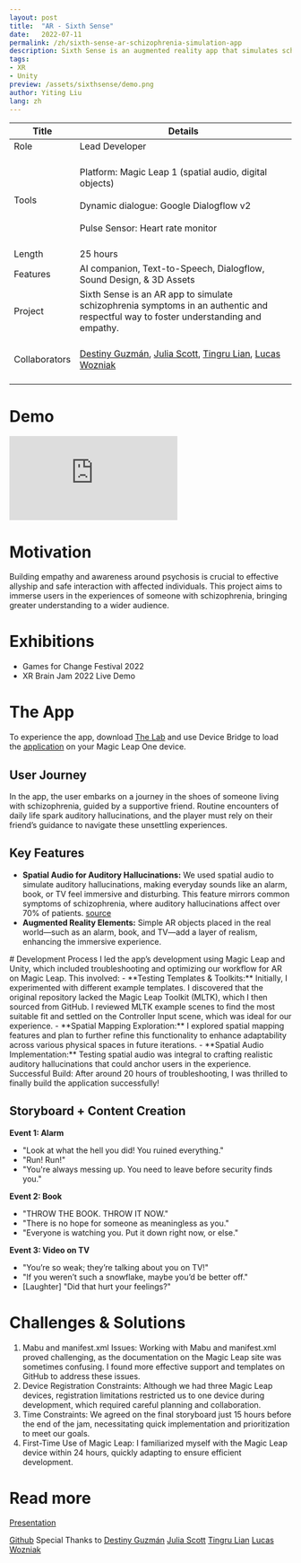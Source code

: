 ```yaml
---
layout: post
title:  "AR - Sixth Sense"
date:   2022-07-11
permalink: /zh/sixth-sense-ar-schizophrenia-simulation-app
description: Sixth Sense is an augmented reality app that simulates schizophrenia symptoms to foster empathy and understanding, providing a realistic experience of auditory hallucinations.
tags: 
- XR
- Unity
preview: /assets/sixthsense/demo.png
author: Yiting Liu 
lang: zh
---
```

| Title                     | Details |
|---------------------------|-----------------------------------|
| Role                   | Lead Developer |
| Tools                     | <br>Platform: Magic Leap 1 (spatial audio, digital objects) <br><br>Dynamic dialogue: Google Dialogflow v2 <br><br>Pulse Sensor: Heart rate monitor<br><br> |
| Length                    | 25 hours  |
|Features | AI companion, Text-to-Speech, Dialogflow, Sound Design, & 3D Assets|
| Project                   |Sixth Sense is an AR app to simulate schizophrenia symptoms in an authentic and respectful way to foster understanding and empathy.|
|Collaborators | <br>[Destiny Guzmán](https://www.linkedin.com/in/destiny-guzm%C3%A1n-414596119/), [Julia Scott](https://www.linkedin.com/in/julia-scott-phd/), [Tingru Lian](https://www.linkedin.com/in/tingru-lian-ab77a51aa/), [Lucas Wozniak](https://www.linkedin.com/in/lucaswozniak/)<br><br> |


# Demo
<div class="iframe-container">

<iframe class="responsive-iframe" src="https://www.youtube.com/embed/a_Ka7RNQJqk" title="YouTube video player" frameborder="0" allow="accelerometer; autoplay; clipboard-write; encrypted-media; gyroscope; picture-in-picture" allowfullscreen></iframe>
</div>


# Motivation

Building empathy and awareness around psychosis is crucial to effective allyship and safe interaction with affected individuals. This project aims to immerse users in the experiences of someone with schizophrenia, bringing greater understanding to a wider audience.


# **Exhibitions**
- Games for Change Festival 2022 
- XR Brain Jam 2022 Live Demo 

<!-- # Embodied Schizophrenia Experience 

## The Users 
### Who this is for: 
-   First responders 
-   Mental health professionals
-   Community members

### Impact on practice:
-  Increased understanding of the daily challenges
-  Increase awareness and hopefully break the stigma of the disorder as a lived experience
-  Validate the personal experience for those with schizophrenia  -->

# The App 
To experience the app, download [The Lab](https://developer.magicleap.com/en-us/learn/guides/lab) and use Device Bridge to load the [application](assets/sixthsense/AllScene.mpk) on your Magic Leap One device. 

## User Journey 
In the app, the user embarks on a journey in the shoes of someone living with schizophrenia, guided by a supportive friend. Routine encounters of daily life spark auditory hallucinations, and the player must rely on their friend’s guidance to navigate these unsettling experiences.

## Key Features
<ul>
<li> <strong>Spatial Audio for Auditory Hallucinations:</strong> We used spatial audio to simulate auditory hallucinations, making everyday sounds like an alarm, book, or TV feel immersive and disturbing. This feature mirrors common symptoms of schizophrenia, where auditory hallucinations affect over 70% of patients. <a href="https://www.ncbi.nlm.nih.gov/pmc/articles/PMC2525988/">source</a>
</li>
<li> <strong>Augmented Reality Elements:</strong> Simple AR objects placed in the real world—such as an alarm, book, and TV—add a layer of realism, enhancing the immersive experience.
</li>
</ul>
# Development Process
I led the app’s development using Magic Leap and Unity, which included troubleshooting and optimizing our workflow for AR on Magic Leap. This involved:
- **Testing Templates & Toolkits:** Initially, I experimented with different example templates. I discovered that the original repository lacked the Magic Leap Toolkit (MLTK), which I then sourced from GitHub. I reviewed MLTK example scenes to find the most suitable fit and settled on the Controller Input scene, which was ideal for our experience.
- **Spatial Mapping Exploration:** I explored spatial mapping features and plan to further refine this functionality to enhance adaptability across various physical spaces in future iterations.
- **Spatial Audio Implementation:** Testing spatial audio was integral to crafting realistic auditory hallucinations that could anchor users in the experience.
Successful Build: After around 20 hours of troubleshooting, I was thrilled to finally build the application successfully!


## Storyboard + Content Creation 

**Event 1: Alarm**
<ul>
	<li>"Look at what the hell you did! You ruined everything."</li>
	<li>"Run! Run!"</li>
	<li>"You're always messing up. You need to leave before security finds you."</li>
</ul>

**Event 2: Book**
<ul>	
	<li> "THROW THE BOOK. THROW IT NOW." </li>
	<li> "There is no hope for someone as meaningless as you." </li>
	<li> "Everyone is watching you. Put it down right now, or else." </li>
</ul>

**Event 3: Video on TV**
<ul>
	<li>"You’re so weak; they’re talking about you on TV!"</li>
	<li> "If you weren’t such a snowflake, maybe you’d be better off."</li>
	<li>[Laughter] "Did that hurt your feelings?"</li>
</ul>

<!-- <img src="assets/sixthsense/storyboard.jpg"> -->
<!-- ![assets/sixthsense/storyboard.jpg](assets/sixthsense/storyboard.jpg) -->


# Challenges & Solutions
<ol>
<li> 
Mabu and manifest.xml Issues: Working with Mabu and manifest.xml proved challenging, as the documentation on the Magic Leap site was sometimes confusing. I found more effective support and templates on GitHub to address these issues. </li>
<li> Device Registration Constraints: Although we had three Magic Leap devices, registration limitations restricted us to one device during development, which required careful planning and collaboration. </li>
<li> Time Constraints: We agreed on the final storyboard just 15 hours before the end of the jam, necessitating quick implementation and prioritization to meet our goals. </li>
<li> First-Time Use of Magic Leap: I familiarized myself with the Magic Leap device within 24 hours, quickly adapting to ensure efficient development. </li>
</ol>

<!-- Challenges & Solutions

<img src="assets/sixthsense/Mabu-issue.png">
<br>

<li> I enjoyed the documentation on Magic Leap’s official website. Yet there is one website that has confusing most up to date templates. Luckily github comes to the rescue. Here is the image showing that zero iteration works with the Magic Leap Unity Exmamples repo. </li>
<br>
<br>
<img src="assets/sixthsense/zero-iteration-working.png">
<br><br>
<li>Registering issues with Magic Leap. We have three Magic Leap devices to develop for yet due to the registering issue, we ended up working with one registered magic leap for our development. </li>
<br>
<li>First time using magic leap. Learned how to use it in less than 24 hours.</li>
<br>
<li> Limited developing time since we agreed with our storyboard 15 hours before the end of the Jam. </li>
</ul>
<br>
</details> -->

# Read more
[Presentation](https://docs.google.com/presentation/d/1wq3NtwOT-2fhaL747sAz3skCfQv02TOGwHAtR6VAfaM/edit#slide=id.g3a1c092384_0_0)

[Github](https://github.com/YitingLiu97/SixthSenseMagicLeap2.git)
Special Thanks to 
[Destiny Guzmán](https://www.linkedin.com/in/destiny-guzm%C3%A1n-414596119/)
[Julia Scott](https://www.linkedin.com/in/julia-scott-phd/)
[Tingru Lian](https://www.linkedin.com/in/tingru-lian-ab77a51aa/)
[Lucas Wozniak](https://www.linkedin.com/in/lucaswozniak/)
  



